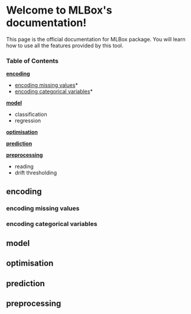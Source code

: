 Welcome to MLBox's documentation!
======================================

This page is the official documentation for MLBox package. You will learn how to use all the features provided by this tool. 


### Table of Contents


**[encoding](#encoding)**<br>
* [encoding missing values](#encoding-missing-values)*<br>
* [encoding categorical variables](#encoding-categorical-variables)*<br>


**[model](#model)**<br>
* classification
* regression


**[optimisation](#optimisation)**<br>


**[prediction](#prediction)**<br>


**[preprocessing](#preprocessing)**<br>
* reading
* drift thresholding


## encoding

### encoding missing values

### encoding categorical variables


## model
## optimisation
## prediction
## preprocessing
































